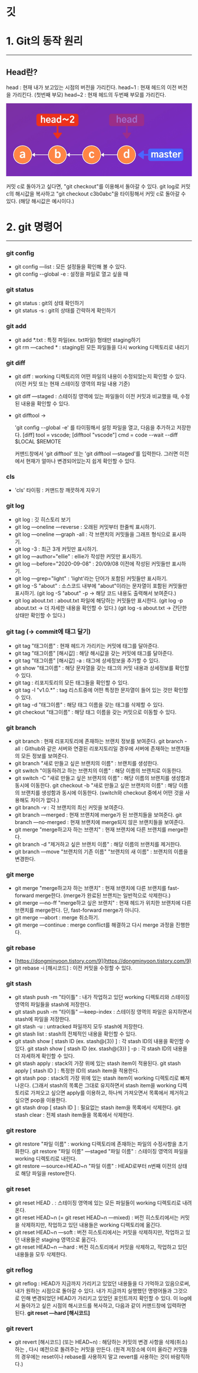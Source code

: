 # 깃

# 1. Git의 동작 원리

---

## Head란?

head : 현재 내가 보고있는 시점의 버전을 가리킨다.
head~1 : 현재 헤드의 이전 버전을 가리킨다. (첫번째 부모)
head~2 : 현재 헤드의 두번째 부모를 가리킨다.

![head.png](./imgs/210615-1.png)

커밋 c로 돌아가고 싶다면, "git checkout"를 이용해서 돌아갈 수 있다.
git log로 커밋 c의 해시값을 복사하고 "git checkout c3b0abc"을 타이핑해서 커밋 c로 돌아갈 수 있다. (해당 해시값은 예시이다.)

# 2. git 명령어

---

### git config

- git config —list : 모든 설정들을 확인해 볼 수 있다.
- git config --global -e : 설정을 파일로 열고 싶을 때

### git status

- git status : git의 상태 확인하기
- git status -s : git의 상태를 간략하게 확인하기

### git add

- git add *.txt : 특정 파일(ex. txt파일) 형태만 staging하기
- git rm —cached * : staging된 모든 파일들을 다시 working 디렉토리로 내리기

### git diff

- git diff : working 디렉토리의 어떤 파일의 내용이 수정되었는지 확인할 수 있다. (이전 커밋 또는 현재 스테이징 영역의 파일 내용 기준)
- git diff —staged : 스테이징 영역에 있는 파일들이 이전 커밋과 비교했을 때, 수정된 내용을 확인할 수 있다.
- git difftool →

    'git config --global -e' 를 타이핑해서 설정 파일을 열고, 다음을 추가하고 저장한다.
    [diff]
    	tool = vscode;
    [difftool "vscode"]
    	cmd = code --wait --diff $LOCAL $REMOTE

    커맨드창에서 'git difftool' 또는 'git difftool —staged'를 입력한다.
    그러면 이전에서 현재가 얼마나 변경되어있는지 쉽게 확인할 수 있다.

### cls

- 'cls' 타이핑 : 커맨드창 깨끗하게 지우기

### git log

- git log : 깃 히스토리 보기
- git log —oneline —reverse : 오래된 커밋부터 한줄씩 표시하기.
- git log —oneline —graph -all : 각 브랜치의 커밋들을 그래프 형식으로 표시하기.
- git log -3 : 최근 3개 커밋만 표시하기.
- git log —author="ellie" : ellie가 작성한 커밋만 표시하기.
- git log —before="2020-09-08" : 20/09/08 이전에 작성된 커밋들만 표시하기.
- git log —grep="light" : 'light'라는 단어가 포함된 커밋들만 표시하기.
- git log -S "about" : 소스코드 내부에 "about"이라는 문자열이 포함된 커밋들만 표시하기. (git log -S "about" -p → 해당 코드 내용도 출력해서 보여준다.)
- git log about.txt : about.txt 파일에 해당하는 커밋들만 표시한다. 
(git log -p about.txt → 더 자세한 내용을 확인할 수 있다.)
(git log -s about.txt → 간단한 상태만 확인할 수 있다.)

### git tag (→ commit에 태그 달기)

- git tag  "태그이름" : 현재 헤드가 가리키는 커밋에 태그를 달아준다.
- git tag "태그이름" [해시값] : 해당 해시값을 갖는 커밋에 태그를 달아준다.
- git tag "태그이름" [해시값] -a : 태그에 상세정보을 추가할 수 있다.
- git show "태그이름" : 해당 문자열을 갖는 태그의 커밋 내용과 상세정보를 확인할 수 있다.
- git tag : 리포지토리의 모든 태그들을 확인할 수 있다.
- git tag -l "v1.0.*" : tag 리스트중에 어떤 특정한 문자열이 들어 있는 것만 확인할 수 있다.
- git tag -d "태그이름" : 해당 태그 이름을 갖는 태그를 삭제할 수 있다.
- git checkout "태그이름" : 해당 태그 이름을 갖는 커밋으로 이동할 수 있다.

### git branch

- git branch : 현재 리포지토리에 존재하는 브랜치 정보를 보여준다.
git branch -all : Github와 같은 서버와 연결된 리포지토리일 경우에 서버에 존재하는 브랜치들의 모든 정보를 보여준다.
- git branch "새로 만들고 싶은 브랜치의 이름" : 브랜치를 생성한다.
- git switch "이동하려고 하는 브랜치의 이름" : 해당 이름의 브랜치로 이동한다.
- git switch -C "새로 만들고 싶은 브랜치의 이름" : 해당 이름의 브랜치를 생성함과 동시에 이동한다.
git checkout -b "새로 만들고 싶은 브랜치의 이름" : 해당 이름의 브랜치를 생성함과 동시에 이동한다.
(switch와 checkout 중에서 어떤 것을 사용해도 차이가 없다.)
- git branch -v : 각 브랜치의 최신 커밋을 보여준다.
- git branch —merged : 현재 브랜치에 merge가 된 브랜치들을 보여준다.
git branch —no-merged : 현재 브랜치에 merge되지 않은 브랜치들을 보여준다.
- git merge "merge하고자 하는 브랜치" : 현재 브랜치에 다른 브랜치를 merge한다.
- git branch -d "제거하고 싶은 브랜치 이름" : 해당 이름의 브랜치를 제거한다.
- git branch —move "브랜치의 기존 이름" "브랜치의 새 이름" : 브랜치의 이름을 변경한다.

### git merge

- git merge "merge하고자 하는 브랜치" : 현재 브랜치에 다른 브랜치를 fast-forward merge한다.
(merge가 완료된 브랜치는 일반적으로 삭제한다.)
- git merge —no-ff "merge하고 싶은 브랜치" : 현재 헤드가 위치한 브랜치에 다른 브랜치를 merge한다. 단, fast-forward merge가 아니다.
- git merge —abort : merge 취소하기.
- git merge —continue : merge conflict를 해결하고 다시 merge 과정을 진행한다.

### git rebase

- [https://dongminyoon.tistory.com/9](https://dongminyoon.tistory.com/9)
- git rebase -i [해시코드] : 이전 커밋을 수정할 수 있다.

### git stash

- git stash push -m "타이틀" : 내가 작업하고 있던 working 디렉토리와 스테이징 영역의 파일들을 stash에 저장한다.
- git stash push -m "타이틀" —keep-index : 스테이징 영역의 파일은 유지하면서 stash에 파일을 저장한다.
- git stash -u : untracked 파일까지 모두 stash에 저장한다.
- git stash list : stash의 전체적인 내용을 확인할 수 있다.
- git stash show [ stash ID (ex. stash@{3}) ] : 각 stash ID의 내용을 확인할 수 있다.
git stash show [ stash ID (ex. stash@{3}) ] -p : 각 stash ID의 내용을 더 자세하게 확인할 수 있다.
- git stash apply : stack의 가장 위에 있는 stash item이 적용된다.
git stash apply [ stash ID ] : 특정한 ID의 stash item을 적용한다.
- git stash pop : stack의 가장 위에 있는 stash item이 working 디렉토리로 빠져나온다.
(그래서 stash의 목록은 그대로 유지하면서 stash item을 working 디렉토리로 가져오고 싶으면 apply를 이용하고, 하나씩 가져오면서 목록에서 제거하고 싶으면 pop을 이용한다.
- git stash drop [ stash ID ] : 필요없는 stash item을 목록에서 삭제한다.
git stash clear : 전체 stash item들을 목록에서 삭제한다.

### git restore

- git restore "파일 이름" : working 디렉토리에 존재하는 파일의 수정사항을 초기화한다.
git restore "파일 이름" —staged "파일 이름" :  스테이징 영역의 파일을 working 디렉토리로 내린다.
- git restore —source=HEAD~n "파일 이름" : HEAD로부터 n번째 이전의 상태로 해당 파일을 restore한다.

### git reset

- git reset HEAD . : 스테이징 영역에 있는 모든 파일들이 working 디렉토리로 내려온다.
- git reset HEAD~n (= git reset HEAD~n —mixed) : 버전 히스토리에서는 커밋을 삭제하지만, 작업하고 있던 내용들은 working 디렉토리에 옮긴다.
- git reset HEAD~n —soft : 버전 히스토리에서는 커밋을 삭제하지만, 작업하고 있던 내용들은 staging 영역으로 옮긴다.
- git reset HEAD~n —hard : 버전 히스토리에서 커밋을 삭제하고, 작업하고 있던 내용들을 모두 삭제한다.

### git reflog

- git reflog : HEAD가 지금까지 가리키고 있었던 내용들을 다 기억하고 있음으로써, 내가 원하는 시점으로 돌아갈 수 있다.
내가 지금까지 실행했던 명령어들과 그것으로 인해 변경되었던 HEAD가 가리키고 있었던 포인트까지 확인할 수 있다.
이 log에서 돌아가고 싶은 시점의 해시코드를 복사하고, 다음과 같이 커맨드창에 입력하면 된다.
**git reset —hard [해시코드]**

### git revert

- git revert [해시코드] (또는 HEAD~n) : 해당하는 커밋의 변경 사항을 삭제(취소)하는 , 다시 예전으로 돌려주는 커밋을 만든다.
(원격 저장소에 이미 올라간 커밋들의 경우에는 reset이나 rebase를 사용하지 말고 revert를 사용하는 것이 바람직하다.)